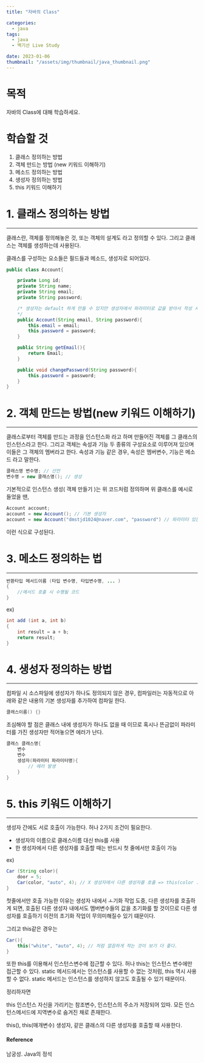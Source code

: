 ```yaml
---
title: "자바의 Class"

categories:
  - java
tags:
  - java
  - 백기선 Live Study

date: 2023-01-06
thumbnail: "/assets/img/thumbnail/java_thumbnail.png"
---
```


# 목적

자바의 Class에 대해 학습하세요.


# 학습할 것

1. 클래스 정의하는 방법
2. 객체 만드는 방법 (new 키워드 이해하기)
3. 메소드 정의하는 방법
4. 생성자 정의하는 방법
5. this 키워드 이해하기

# 1. 클래스 정의하는 방법

---

클래스란, 객체를 정의해놓은 것, 또는 객체의 설계도 라고 정의할 수 있다. 그리고 클래스는 객체를 생성하는데 사용된다.

클래스를 구성하는 요소들은 필드들과 메소드, 생성자로 되어있다.

```java
public class Account{

	private Long id;
	private String name;
	private String email;
	private String password;

    /* 생성자는 default 하게 만들 수 있지만 생성자에서 파라미터로 값을 받아서 작성 시, 반드        시 작성해주어야 한다.
    */
    public Account(String email, String password){
        this.email = email;
        this.password = password;
    }

	public String getEmail(){
		return Email;
	}

	public void changePassword(String password){
		this.password = password;
	}
}
```

# 2. 객체 만드는 방법(new 키워드 이해하기)

---

클래스로부터 객체를 만드는 과정을 인스턴스화 라고 하며 만들어진 객체를 그 클래스의 인스턴스라고 한다. 그리고 객체는 속성과 기능 두 종류의 구성요소로 이루어져 있으며 이들은 그 객체의 멤버라고 한다. 속성과 기능 같은 경우, 속성은 멤버변수, 기능은 메소드 라고 말한다.

```java
클래스명 변수명; // 선언
변수명 = new 클래스명(); // 생성
```

기본적으로 인스턴스 생성( 객체 만들기 )는 위 코드처럼 정의하며 위 클래스를 예시로 들었을 땐,

```java
Account account;
account = new Account(); // 기본 생성자
account = new Account("dmstjd1024@naver.com", "password") // 파라미터 있는 생성자
```

이런 식으로 구성된다.

# 3. 메소드 정의하는 법

---

```java
반환타입 메서드이름 (타입 변수명, 타입변수명, ... )
{
	//메서드 호출 시 수행될 코드
}
```

ex)

```java
int add (int a, int b)
{
	int result = a + b;
	return result;
}
```



# 4. 생성자 정의하는 방법

---

컴파일 시 소스파일에 생성자가 하나도 정의되지 않은 경우, 컴파일러는 자동적으로 아래와 같은 내용의 기본 생성자를 추가하여 컴파일 한다.

```java
클래스이름() {}
```

조심해야 할 점은 클래스 내에 생성자가 하나도 없을 때 이므로 혹시나 뜬금없이 파라미터를 가진 생성자만 적어놓으면 에러가 난다.

```java
클래스 클래스명{
	변수
	변수
	생성자(파라미터 파라미터명){
		// 에러 발생
	}
}
```

# 5. this 키워드 이해하기

---

생성자 간에도 서로 호출이 가능한다. 허나 2가지 조건이 필요한다.

- 생성자의 이름으로 클래스이름 대신 this를 사용
- 한 생성자에서 다른 생성자를 호출할 때는 반드시 첫 줄에서만 호출이 가능

ex)

```java
Car (String color){
	door = 5;
	Car(color, "auto", 4); // X 생성자에서 다른 생성자를 호출 => this(color ....) 생성 O
}
```

첫줄에서만 호출 가능한 이유는 생성자 내에서 ㅗ기화 작업 도중, 다른 생성자를 호출하게 되면, 호출된 다른 생성자 내에서도 멤버변수들의 값을 초기화를 할 것이므로 다른 생성자를 호출하기 이전의 초기화 작업이 무의미해질수 있기 떄문이다.

그리고 this같은 경우는

```java
Car(){
	this("white", "auto", 4); // 처럼 깔끔하게 적는 것이 보기 더 좋다.
}
```

또한 this를 이용해서 인스턴스변수에 접근할 수 있다. 허나 this는 인스턴스 변수에만 접근할 수 있다. static 메서드에서는 인스턴스를 사용할 수 없는 것처럼, this 역시 사용할 수 없다. static 메서드는 인스턴스를 생성하지 않고도 호출될 수 있기 때문이다.

정리하자면

this 인스턴스 자신을 가리키는 참조변수, 인스턴스의 주소가 저장되어 있따. 모든 인스턴스메서드에 지역변수로 숨겨진 채로 존재한다.

this(), this(매개변수) 생성자, 같은 클래스의 다른 생성자를 호출할 때 사용한다.



#### Reference

남궁성. Java의 정석

